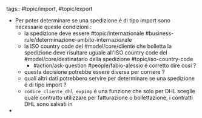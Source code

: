 tags:: #topic/import, #topic/export

- Per poter determinare se una spedizione é di tipo import sono necessarie queste condizioni :
	- la spedizione deve essere #topic/internazionale #business-rule/determinazione-ambito-internazionale
	- la ISO country code del #model/core/cliente che bolletta la spedizione deve risultare uguale all'ISO country code del #model/core/destinatario della spedizione #topic/iso-country-code
		- #action/ask-question #people/fabio-alessio é corretto dire cosi ?
	- questa decisione potrebbe essere diversa per corriere ?
	- quali altri dati potrebbero servire per determinare se una spedizione é di tipo import ?
	- `codice_cliente_dhl_expimp` é una funzione che solo per DHL sceglie quale contratto utilizzare per fatturazione o bollettazione, i contratti DHL sono salvati in
-